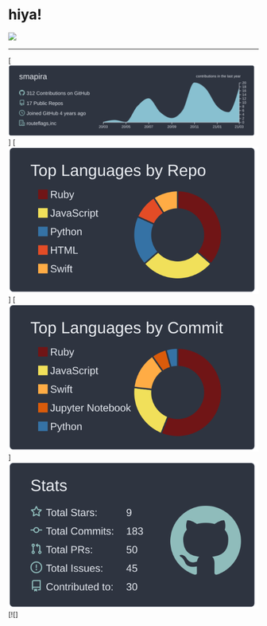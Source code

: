 # hiya!

![](https://komarev.com/ghpvc/?username=vn7n24fzkq&color=dc143c)

---

[![](https://raw.githubusercontent.com/smapira/github-profile-summary-cards/master/profile-summary-card-output/nord_dark/0-profile-details.svg)]
[![](https://raw.githubusercontent.com/smapira/github-profile-summary-cards/master/profile-summary-card-output/nord_dark/1-repos-per-language.svg)] [![](https://raw.githubusercontent.com/smapira/github-profile-summary-cards/master/profile-summary-card-output/nord_dark/2-most-commit-language.svg)]
[![](https://raw.githubusercontent.com/smapira/github-profile-summary-cards/master/profile-summary-card-output/nord_dark/3-stats.svg)](https://github.com/vn7n24fzkq/github-profile-summary-cards) [![]
